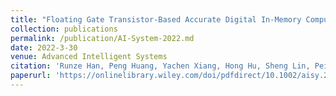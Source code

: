 ```yaml
---
title: "Floating Gate Transistor-Based Accurate Digital In-Memory Computing for Deep Neural Networks"
collection: publications
permalink: /publication/AI-System-2022.md
date: 2022-3-30
venue: Advanced Intelligent Systems
citation: 'Runze Han, Peng Huang, Yachen Xiang, Hong Hu, Sheng Lin, Peiyan Dong, Wensheng Shen, Yanzhi Wang, Xiaoyan Liu, Jinfeng Kang'
paperurl: 'https://onlinelibrary.wiley.com/doi/pdfdirect/10.1002/aisy.202200127'
---
```

